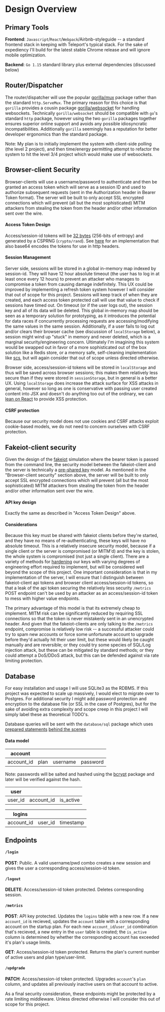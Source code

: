 # Design Overview

## Primary Tools

**Frontend**: `Javascript`/`React`/`Webpack`/Airbnb-styleguide -- a standard frontend stack in keeping with Teleport's typical stack. For the sake of expediency I'll build for the latest stable Chrome release and will ignore mobile optimization.

**Backend**: `Go 1.15` standard library plus external dependencies (discussed below)

## Router/Dispatcher

The router/dispatcher will use the popular [gorilla/mux](https://github.com/gorilla/mux) package rather than the standard `http.ServeMux`. The primary reason for this choice is that `gorilla` provides a cousin package [gorilla/websocket](https://github.com/gorilla/websocket) for handling websockets. Technically `gorilla/websocket` should be compatible with `go`'s standard `http` package, however using the two `gorilla` packages together ensures superior online support and avoids any possible idiosyncratic incompatibilities. Additionally `gorilla` seemingly has a reputation for better developer ergonomics than the standard package.

Note: My plan is to initially implement the system with client-side polling (the level 2 project), and then time/energy permitting attempt to refactor the system to hit the level 3/4 project which would make use of websockets.

## Browser-client Security

Browser-clients will use a username/password to authenticate and then be granted an access token which will serve as a session ID and used to authorize subsequent requests (sent in the Authorization header in Bearer Token format). The server will be built to only accept SSL encrypted connections which will prevent (all but the most sophisticated) MITM attackers from stealing the token from the header and/or other information sent over the wire.

#### Access Token Design

Access/session-id tokens will be [32 bytes](https://cheatsheetseries.owasp.org/cheatsheets/Session_Management_Cheat_Sheet.html#session-id-length) (256-bits of entropy) and generated by a CSPRNG (`crypto/rand`). See [here](https://blog.questionable.services/article/generating-secure-random-numbers-crypto-rand/) for an implementation that also base64 encodes the tokens for use in http headers.

#### Session Management

Server side, sessions will be stored in a global in-memory map indexed by session-id. They will have 12 hour absolute timeout (the user has to log in at least once every 12 hours) to prevent an attacker who manages to compromise a token from causing damage indefinitely. This UX could be improved by implementing a refresh token system however I will consider that out of scope for this project. Sessions will keep track of when they are created, and each access token protected call will use that value to check if sessions have timed out. On timeout (or if the user logs out), the session key and all of its data will be deleted. This global in-memory map should be seen as a temporary solution for prototyping, as it introduces the potential for data races if concurrently processing requests are accessing/modifying the same values in the same session. Additionally, if a user fails to log out and/or clears their browser cache (see discussion of `localStorage` below), a session might wind up "stuck" in memory and never deleted, which is a marginal security/engineering concern. Ultimately I'm imagining this system would be swapped out in favor of a more sophisticated out of the box solution like a Redis store, or a memory safe, self-cleaning implementation like [scs](https://github.com/alexedwards/scs), but will again consider that out of scope unless directed otherwise.

Browser side, access/session-id tokens will be stored in `localStorage` and thus will be saved across browser sessions; this makes them relatively less secure than if they were stored in `sessionStorage`, but in general is a better UX. Using `localStorage` does increase the attack surface for XSS attacks in general, however so long as one is conservative with passing user created content into JSX and doesn't do anything too out of the ordinary, we can [lean on React](https://www.netsparker.com/blog/web-security/cross-site-scripting-react-web-applications/) to provide XSS protection.

#### CSRF protection

Because our security model does not use cookies and CSRF attacks exploit cookie-based models, we do not need to concern ourselves with CSRF protection.

## Fakeiot-client security

Given the design of the [fakeiot](https://github.com/gravitational/fakeiot) simulation where the bearer token is passed from the command line, the security model between the fakeiot-client and the server is technically a [pre-shared key](https://en.wikipedia.org/wiki/Pre-shared_key) model. As mentioned in the "Browser-client security" section above, the server will be built to only accept SSL encrypted connections which will prevent (all but the most sophisticated) MITM attackers from stealing the token from the header and/or other information sent over the wire.

#### API key design

Exactly the same as described in "Access Token Design" above.

#### Considerations

Because this key must be shared with fakeiot clients before they're started, and they have no means of re-authenticating, these keys will have no absolute timeout. This is a relatively insecure security model, because if a single client or the server is compromised (or MITM'd) and the key is stolen, the whole system is compromised (not just a single client). There are a variety of methods for [hardening](https://hackernoon.com/improve-the-security-of-api-keys-v5kp3wdu) our keys with varying degrees of engineering effort required to implement, but will be considered well beyond the scope of this project. One important consideration is that in my implementation of the server, I will ensure that I distinguish between fakeiot-client api tokens and browser client access/session-id tokens, so that a leak of the api token securing the relatively less security `/metrics` POST endpoint can't be used by an attacker as an access/session-id token to mess with higher value endpoints.

The primary advantage of this model is that its extremely cheap to implement. MITM risk can be significantly reduced by requiring SSL connections so that the token is never mistakenly sent in an unencrypted header. And given that the fakeiot-clients are only talking to the `/metrics` endpoint, compromise is relatively low risk -- a successful attacker could try to spam new accounts or force some unfortunate account to upgrade before they'd actually hit their user limit, but these would likely be caught manually and are reversible; or they could try some species of SQL/Log injection attack, but these can be mitigated by standard methods; or they could attempt a DoS/DDoS attack, but this can be defended against via rate limiting protection.

## Database

For easy installation and usage I will use SQLite3 as the RDBMS. If this project was expected to scale up massively, I would elect to migrate over to Postgres. For additional security I might add password protection and encryption to the database file (or SSL in the case of Postgres), but for the sake of avoiding extra complexity and scope creep in this project I will simply label these as theoretical TODO's.

Database queries will be sent with the `database/sql` package which uses [prepared statements](https://cheatsheetseries.owasp.org/cheatsheets/SQL_Injection_Prevention_Cheat_Sheet.html#defense-option-1-prepared-statements-with-parameterized-queries) [behind the scenes](http://go-database-sql.org/prepared.html)

#### Data model

| account    |      |          |          |
| ---------- | ---- | -------- | -------- |
| account_id | plan | username | password |

Note: passwords will be salted and hashed using the [bcrypt](https://godoc.org/golang.org/x/crypto/bcrypt) package and later will be verified against the hash.

| user    |            |           |
| ------- | ---------- | --------- |
| user_id | account_id | is_active |

| logins     |         |           |
| ---------- | ------- | --------- |
| account_id | user_id | timestamp |

## Endpoints

#### `/login`

**POST**: Public. A valid username/pwd combo creates a new session and gives the user a corresponding access/session-id token.

#### `/logout`

**DELETE**: Access/session-id token protected. Deletes corresponding session.

#### `/metrics`

**POST**: API key protected. Updates the `logins` table with a new row. If a new `account_id` is recieved, updates the `account` table with a corresponding account on the startup plan. For each new `account_id`/`user_id` combination that's recieved, a new entry in the `user` table is created; the `is_active` column is determined by whether the corresponding account has exceeded it's plan's usage limits.

**GET**: Access/session-id token protected. Returns the plan's current number of active users and plan type/user-limit.

#### `/updgrade`

**PATCH**: Access/session-id token protected. Upgrades `account`'s `plan` column, and updates all previously inactive users on that account to active.

As a final security consideration, these endpoints might be protected by a rate limiting middleware. Unless directed otherwise I will consider this out of scope for this project.
